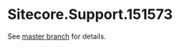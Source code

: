 # Sitecore.Support.151573

See [master branch](https://github.com/sitecoresupport/Sitecore.Support.151573) for details.